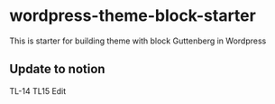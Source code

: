 # wordpress-theme-block-starter
This is starter for building theme with block Guttenberg in Wordpress

## Update to notion

TL-14
TL15 Edit